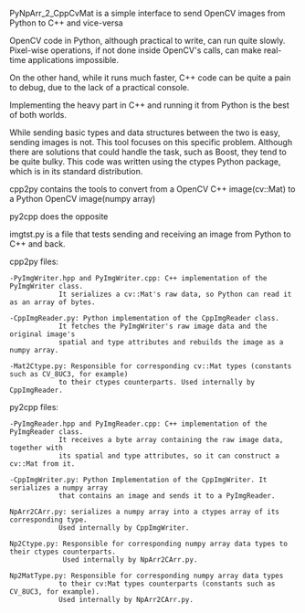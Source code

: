 PyNpArr_2_CppCvMat is a simple interface to send OpenCV images from Python to C++ and vice-versa

OpenCV code in Python, although practical to write, can run quite slowly. Pixel-wise operations, if not done inside OpenCV's calls, can make real-time applications impossible.

On the other hand, while it runs much faster, C++ code can be quite a pain to debug, due to the lack of a practical console.

Implementing the heavy part in C++ and running it from Python is the best of both worlds.

While sending basic types and data structures between the two is easy, sending images is not. This tool focuses on this specific problem. Although there are solutions that could handle the task, such as Boost, they tend to be quite bulky. This code was written using the ctypes Python package, which is in its standard distribution.


cpp2py contains the tools to convert from a OpenCV C++ image(cv::Mat) to a Python OpenCV image(numpy array)

py2cpp does the opposite



imgtst.py is a file that tests sending and receiving an image from Python to C++ and back.


cpp2py files:

    -PyImgWriter.hpp and PyImgWriter.cpp: C++ implementation of the PyImgWriter class.
                It serializes a cv::Mat's raw data, so Python can read it as an array of bytes.
                
    -CppImgReader.py: Python implementation of the CppImgReader class.
                It fetches the PyImgWriter's raw image data and the original image's
                spatial and type attributes and rebuilds the image as a numpy array.
                
    -Mat2Ctype.py: Responsible for corresponding cv::Mat types (constants such as CV_8UC3, for example)
                to their ctypes counterparts. Used internally by CppImgReader.
                
                                
py2cpp files:

    -PyImgReader.hpp and PyImgReader.cpp: C++ implementation of the PyImgReader class.
                It receives a byte array containing the raw image data, together with
                its spatial and type attributes, so it can construct a cv::Mat from it.
                
    -CppImgWriter.py: Python Implementation of the CppImgWriter. It serializes a numpy array
                that contains an image and sends it to a PyImgReader.
                
    NpArr2CArr.py: serializes a numpy array into a ctypes array of its corresponding type.
                Used internally by CppImgWriter.
                
    Np2Ctype.py: Responsible for corresponding numpy array data types to their ctypes counterparts.
                 Used internally by NpArr2CArr.py.
                
    Np2MatType.py: Responsible for corresponding numpy array data types 
                to their cv:Mat types counterparts (constants such as CV_8UC3, for example).
                Used internally by NpArr2CArr.py.
    
    
    
    
    
    
    
    
    
    
    
    
    
    
    
    
    
    
    
    
    
    
    
    
    
    
